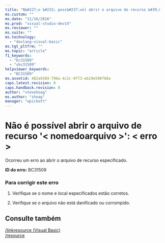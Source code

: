 ```yaml
---
title: "N&#227;o &#233; poss&#237;vel abrir o arquivo de recurso &#39;&lt; nomedoarquivo &gt;&#39;: &lt; erro &gt; | Microsoft Docs"
ms.custom: ""
ms.date: "11/16/2016"
ms.prod: "visual-studio-dev14"
ms.reviewer: ""
ms.suite: ""
ms.technology: 
  - "devlang-visual-basic"
ms.tgt_pltfrm: ""
ms.topic: "article"
f1_keywords: 
  - "bc31509"
  - "vbc31509"
helpviewer_keywords: 
  - "BC31509"
ms.assetid: 482a9384-796a-4c2c-9f73-eb19e590f68a
caps.latest.revision: 8
caps.handback.revision: 8
author: "stevehoag"
ms.author: "shoag"
manager: "wpickett"
---
```

# N&#227;o &#233; poss&#237;vel abrir o arquivo de recurso &#39;&lt; nomedoarquivo &gt;&#39;: &lt; erro &gt;
Ocorreu um erro ao abrir o arquivo de recurso especificado.  
  
 **ID do erro:** BC31509  
  
### Para corrigir este erro  
  
1.  Verifique se o nome e local especificados estão corretos.  
  
2.  Verifique se o arquivo não está danificado ou corrompido.  
  
## Consulte também  
 [\/linkresource \(Visual Basic\)](../../visual-basic/reference/command-line-compiler/linkresource.md)   
 [\/resource](../../visual-basic/reference/command-line-compiler/resource.md)
